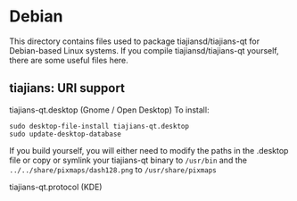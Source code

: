 
Debian
====================
This directory contains files used to package tiajiansd/tiajians-qt
for Debian-based Linux systems. If you compile tiajiansd/tiajians-qt yourself, there are some useful files here.

## tiajians: URI support ##


tiajians-qt.desktop  (Gnome / Open Desktop)
To install:

	sudo desktop-file-install tiajians-qt.desktop
	sudo update-desktop-database

If you build yourself, you will either need to modify the paths in
the .desktop file or copy or symlink your tiajians-qt binary to `/usr/bin`
and the `../../share/pixmaps/dash128.png` to `/usr/share/pixmaps`

tiajians-qt.protocol (KDE)

